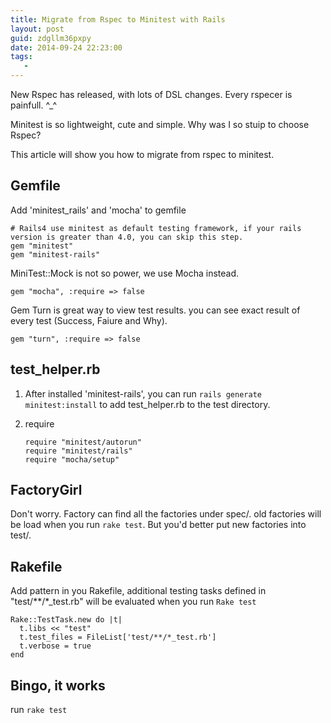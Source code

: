 ```yaml
---
title: Migrate from Rspec to Minitest with Rails
layout: post
guid: zdgllm36pxpy
date: 2014-09-24 22:23:00
tags:
   - 
---
```


New Rspec has released, with lots of DSL changes. Every rspecer is painfull. ^_^

Minitest is so lightweight, cute and simple. Why was I so stuip to choose Rspec?

This article will show you how to migrate from rspec to minitest.

## Gemfile

Add 'minitest_rails' and 'mocha' to gemfile


```
# Rails4 use minitest as default testing framework, if your rails version is greater than 4.0, you can skip this step.
gem "minitest"
gem "minitest-rails"

```

MiniTest::Mock is not so power, we use Mocha instead.

```
gem "mocha", :require => false
```

Gem Turn is great way to view test results. you can see exact result of every test (Success, Faiure and Why). 

```
gem "turn", :require => false
```

## test_helper.rb

1. After installed 'minitest-rails', you can run `rails generate minitest:install` to add test_helper.rb to the test directory.

2. require 

    ```
    require "minitest/autorun"
    require "minitest/rails"
    require "mocha/setup"
    ```


## FactoryGirl

Don't worry. Factory can find all the factories under spec/. old factories will be load when you run `rake test`. But you'd better put new factories into test/.


## Rakefile

Add pattern in you Rakefile, additional testing tasks defined in "test/**/*_test.rb" will be evaluated when you run `Rake test`

```
Rake::TestTask.new do |t|
  t.libs << "test"
  t.test_files = FileList['test/**/*_test.rb']
  t.verbose = true
end
```

## Bingo, it works

run `rake test`
